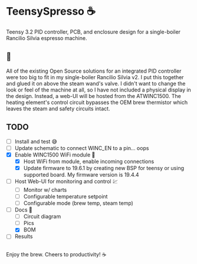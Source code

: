 # TeensySpresso :coffee:
Teensy 3.2 PID controller, PCB, and enclosure design for a single-boiler Rancilio Silvia espresso machine.

## :robot:
All of the existing Open Source solutions for an integrated PID controller were too big to fit in my single-boiler Rancilio Silvia v2. I put this together and glued it on above the steam wand's valve. I didn't want to change the look or feel of the machine at all, so I have not included a physical display in the design. Instead, a web-UI will be hosted from the ATWINC1500.
The heating element's control circuit bypasses the OEM brew thermistor which leaves the steam and safety circuits intact.

## TODO
- [ ] Install and test :sweat_smile:
- [ ] Update schematic to connect WINC_EN to a pin... oops
- [x] Enable WINC1500 WiFi module :signal_strength:
  - [x] Host WiFi from module, enable incoming connections
  - [x] Update firmware to 19.6.1 by creating new BSP for teensy or using supported board. My firmware version is 19.4.4
- [ ] Host Web-UI for monitoring and control :chart:
  - [ ] Monitor w/ charts
  - [ ] Configurable temperature setpoint
  - [ ] Configurable mode (brew temp, steam temp)
- [ ] Docs :scroll:
  - [ ] Circuit diagram
  - [ ] Pics
  - [x] BOM
- [ ] Results

##
Enjoy the brew. Cheers to productivity!
:coffee:
